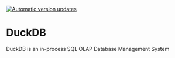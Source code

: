 [![Automatic version updates](https://github.com/ZOSOpenTools/duckdbport/actions/workflows/bump.yml/badge.svg)](https://github.com/ZOSOpenTools/duckdbport/actions/workflows/bump.yml)

# DuckDB

DuckDB is an in-process SQL OLAP Database Management System
